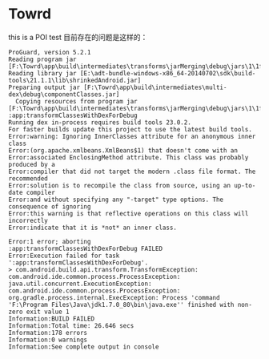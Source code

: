 # Towrd
this is a POI test
目前存在的问题是这样的：

    ProGuard, version 5.2.1
    Reading program jar [F:\Towrd\app\build\intermediates\transforms\jarMerging\debug\jars\1\1f\combined.jar]
    Reading library jar [E:\adt-bundle-windows-x86_64-20140702\sdk\build-tools\21.1.1\lib\shrinkedAndroid.jar]
    Preparing output jar [F:\Towrd\app\build\intermediates\multi-dex\debug\componentClasses.jar]
      Copying resources from program jar [F:\Towrd\app\build\intermediates\transforms\jarMerging\debug\jars\1\1f\combined.jar]
    :app:transformClassesWithDexForDebug
    Running dex in-process requires build tools 23.0.2.
    For faster builds update this project to use the latest build tools.
    Error:warning: Ignoring InnerClasses attribute for an anonymous inner class
    Error:(org.apache.xmlbeans.XmlBeans$1) that doesn't come with an
    Error:associated EnclosingMethod attribute. This class was probably produced by a
    Error:compiler that did not target the modern .class file format. The recommended
    Error:solution is to recompile the class from source, using an up-to-date compiler
    Error:and without specifying any "-target" type options. The consequence of ignoring
    Error:this warning is that reflective operations on this class will incorrectly
    Error:indicate that it is *not* an inner class.

    Error:1 error; aborting
    :app:transformClassesWithDexForDebug FAILED
    Error:Execution failed for task ':app:transformClassesWithDexForDebug'.
    > com.android.build.api.transform.TransformException: com.android.ide.common.process.ProcessException: java.util.concurrent.ExecutionException: com.android.ide.common.process.ProcessException: org.gradle.process.internal.ExecException: Process 'command 'F:\Program Files\Java\jdk1.7.0_80\bin\java.exe'' finished with non-zero exit value 1
    Information:BUILD FAILED
    Information:Total time: 26.646 secs
    Information:178 errors
    Information:0 warnings
    Information:See complete output in console



